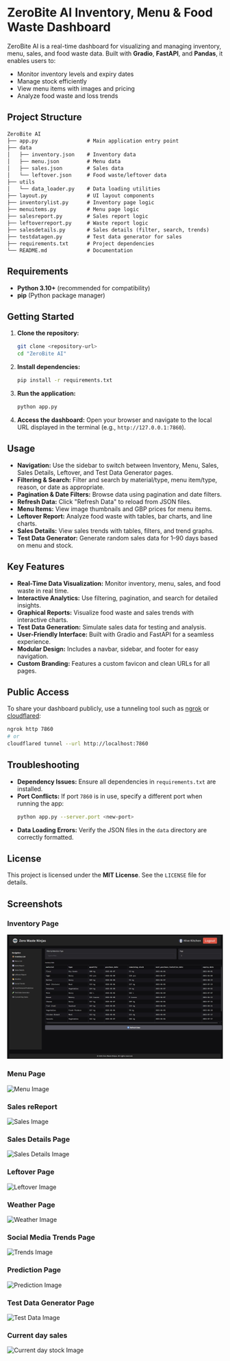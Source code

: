 # ZeroBite AI Inventory, Menu & Food Waste Dashboard

ZeroBite AI is a real-time dashboard for visualizing and managing inventory, menu, sales, and food waste data. Built with **Gradio**, **FastAPI**, and **Pandas**, it enables users to:

- Monitor inventory levels and expiry dates
- Manage stock efficiently
- View menu items with images and pricing
- Analyze food waste and loss trends

## Project Structure

```
ZeroBite AI
├── app.py                # Main application entry point
├── data
│   ├── inventory.json    # Inventory data
│   ├── menu.json         # Menu data
│   ├── sales.json        # Sales data
│   └── leftover.json     # Food waste/leftover data
├── utils
│   └── data_loader.py    # Data loading utilities
├── layout.py             # UI layout components
├── inventorylist.py      # Inventory page logic
├── menuitems.py          # Menu page logic
├── salesreport.py        # Sales report logic
├── leftoverreport.py     # Waste report logic
├── salesdetails.py       # Sales details (filter, search, trends)
├── testdatagen.py        # Test data generator for sales
├── requirements.txt      # Project dependencies
└── README.md             # Documentation
```

## Requirements

- **Python 3.10+** (recommended for compatibility)
- **pip** (Python package manager)

## Getting Started

1. **Clone the repository:**
   ```sh
   git clone <repository-url>
   cd "ZeroBite AI"
   ```

2. **Install dependencies:**
   ```sh
   pip install -r requirements.txt
   ```

3. **Run the application:**
   ```sh
   python app.py
   ```

4. **Access the dashboard:**
   Open your browser and navigate to the local URL displayed in the terminal (e.g., `http://127.0.0.1:7860`).

## Usage

- **Navigation:** Use the sidebar to switch between Inventory, Menu, Sales, Sales Details, Leftover, and Test Data Generator pages.
- **Filtering & Search:** Filter and search by material/type, menu item/type, reason, or date as appropriate.
- **Pagination & Date Filters:** Browse data using pagination and date filters.
- **Refresh Data:** Click "Refresh Data" to reload from JSON files.
- **Menu Items:** View image thumbnails and GBP prices for menu items.
- **Leftover Report:** Analyze food waste with tables, bar charts, and line charts.
- **Sales Details:** View sales trends with tables, filters, and trend graphs.
- **Test Data Generator:** Generate random sales data for 1–90 days based on menu and stock.

## Key Features

- **Real-Time Data Visualization:** Monitor inventory, menu, sales, and food waste in real time.
- **Interactive Analytics:** Use filtering, pagination, and search for detailed insights.
- **Graphical Reports:** Visualize food waste and sales trends with interactive charts.
- **Test Data Generation:** Simulate sales data for testing and analysis.
- **User-Friendly Interface:** Built with Gradio and FastAPI for a seamless experience.
- **Modular Design:** Includes a navbar, sidebar, and footer for easy navigation.
- **Custom Branding:** Features a custom favicon and clean URLs for all pages.

## Public Access

To share your dashboard publicly, use a tunneling tool such as [ngrok](https://ngrok.com/) or [cloudflared](https://developers.cloudflare.com/cloudflare-one/connections/connect-apps/install-and-setup/installation/):

```sh
ngrok http 7860
# or
cloudflared tunnel --url http://localhost:7860
```

## Troubleshooting

- **Dependency Issues:** Ensure all dependencies in `requirements.txt` are installed.
- **Port Conflicts:** If port `7860` is in use, specify a different port when running the app:
  ```sh
  python app.py --server.port <new-port>
  ```
- **Data Loading Errors:** Verify the JSON files in the `data` directory are correctly formatted.

## License

This project is licensed under the **MIT License**. See the `LICENSE` file for details.

## Screenshots
### Inventory Page
![Inventory Image](https://github.com/codebank-jo/ZeroBiteAI/blob/main/screenshots/inventory.jpg)
### Menu Page
![Menu Image](https://github.com/codebank-jo/ZeroBiteAI/blob/main/screenshot/menu.jpg)
### Sales reReport
![Sales Image](https://github.com/codebank-jo/ZeroBiteAI/blob/main/screenshot/salesreport.jpg)
### Sales Details Page
![Sales Details Image](https://github.com/codebank-jo/ZeroBiteAI/blob/main/screenshot/salesdetails.jpg)
### Leftover Page
![Leftover Image](https://github.com/codebank-jo/ZeroBiteAI/blob/main/screenshot/leftover.jpg)
### Weather Page
![Weather Image](https://github.com/codebank-jo/ZeroBiteAI/blob/main/screenshot/weather.jpg)
### Social Media Trends Page
![Trends Image](https://github.com/codebank-jo/ZeroBiteAI/blob/main/screenshot/trends.jpg)
### Prediction Page
![Prediction Image](https://github.com/codebank-jo/ZeroBiteAI/blob/main/screenshot/prediction.jpg)
### Test Data Generator Page
![Test Data Image](https://github.com/codebank-jo/ZeroBiteAI/blob/main/screenshot/testdata.jpg)
### Current day sales
![Current day stock Image](https://github.com/codebank-jo/ZeroBiteAI/blob/main/screenshot/currentday.jpg)

